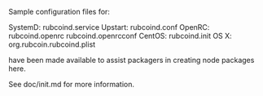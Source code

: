Sample configuration files for:

SystemD: rubcoind.service
Upstart: rubcoind.conf
OpenRC:  rubcoind.openrc
         rubcoind.openrcconf
CentOS:  rubcoind.init
OS X:    org.rubcoin.rubcoind.plist

have been made available to assist packagers in creating node packages here.

See doc/init.md for more information.
